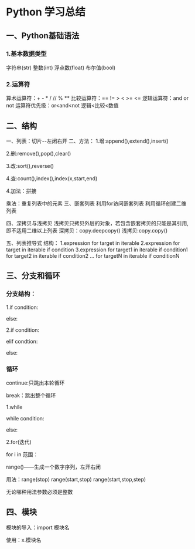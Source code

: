 # Python 学习总结

## 一、Python基础语法

### 1.基本数据类型
字符串(str)
整数(int)
浮点数(float)
布尔值(bool)

### 2.运算符
算术运算符：+ - * / // % **
比较运算符：== != > < >= <=
逻辑运算符：and or not
运算符优先级：or<and<not   逻辑<比较<数值

## 二、结构
一、列表：切片--左闭右开
二、方法：
1.增:append(),extend(),insert()

2.删:remove(),pop(),clear()

3.改:sort(),reverse()

4.查:count(),index(),index(x,start,end)

4.加法：拼接 

  乘法：重复列表中的元素
三、嵌套列表
利用for访问嵌套列表
利用循环创建二维列表

四、深拷贝与浅拷贝
浅拷贝只拷贝外层的对象，若包含嵌套拷贝的只能是其引用,即不适用二维以上列表
深拷贝：copy.deepcopy()
浅拷贝:copy.copy()

五、列表推导式
结构：
1.expression for target in iterable
2.expression for target in iterable if condition
3.expression for target1 in iterable if condition1
           for target2 in iterable if condition2
           ...
           for targetN in iterable if conditionN

## 三、分支和循环
### 分支结构：
1.if condition:

  else:

2.if condition:

  elif condtion:
  
  else:

### 循环
continue:只跳出本轮循环

break：跳出整个循环

1.while

while condition:

else:

2.for(迭代)

for i in 范围：

range()——生成一个数字序列，左开右闭

用法：range(stop)  range(start,stop)  range(start,stop,step) 

无论哪种用法参数必须是整数

## 四、模块
模块的导入：import 模块名

使用：x.模块名





